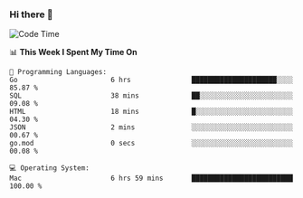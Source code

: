 ### Hi there 👋

<!--
**CrazyCollin/crazycollin** is a ✨ _special_ ✨ repository because its `README.md` (this file) appears on your GitHub profile.

Here are some ideas to get you started:

- 🔭 I’m currently working on ...
- 🌱 I’m currently learning ...
- 👯 I’m looking to collaborate on ...
- 🤔 I’m looking for help with ...
- 💬 Ask me about ...
- 📫 How to reach me: ...
- 😄 Pronouns: ...
- ⚡ Fun fact: ...
-->

<!--START_SECTION:waka-->
![Code Time](http://img.shields.io/badge/Code%20Time-3%2C307%20hrs%2053%20mins-blue)

📊 **This Week I Spent My Time On** 

```text
💬 Programming Languages: 
Go                       6 hrs               █████████████████████░░░░   85.87 % 
SQL                      38 mins             ██░░░░░░░░░░░░░░░░░░░░░░░   09.08 % 
HTML                     18 mins             █░░░░░░░░░░░░░░░░░░░░░░░░   04.30 % 
JSON                     2 mins              ░░░░░░░░░░░░░░░░░░░░░░░░░   00.67 % 
go.mod                   0 secs              ░░░░░░░░░░░░░░░░░░░░░░░░░   00.08 % 

💻 Operating System: 
Mac                      6 hrs 59 mins       █████████████████████████   100.00 % 
```


<!--END_SECTION:waka-->
